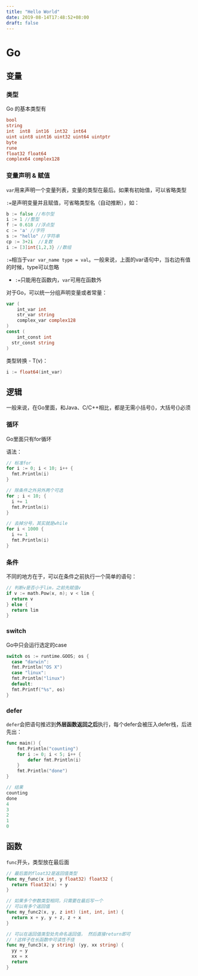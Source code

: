 ```yaml
---
title: "Hello World"
date: 2019-08-14T17:48:52+08:00
draft: false
---
```


# Go

## 变量

### 类型

Go 的基本类型有

```go
bool
string
int  int8  int16  int32  int64
uint uint8 uint16 uint32 uint64 uintptr
byte 
rune
float32 float64
complex64 complex128
```

### 变量声明 & 赋值

`var`用来声明一个变量列表，变量的类型在最后。如果有初始值，可以省略类型

`:=`是声明变量并且赋值，可省略类型名（自动推断），如：

```go
b := false //布尔型
i := 1 //整型
f := 0.618 //浮点型
c := 'a' //字符
s := "hello" //字符串
cp := 3+2i  //复数
i := [3]int{1,2,3} //数组
```

`:=`相当于`var var_name type = val`。一般来说，上面的var语句中，当右边有值的时候，type可以忽略

- `:=`只能用在函数内，`var`可用在函数外

对于Go，可以统一分组声明变量或者常量：

```go
var (
	int_var int
	str_var string
	complex_var complex128
)
const (
	int_const int
  str_const string
)
```

类型转换 - T(v)：

```go
i := float64(int_var)
```



## 逻辑

一般来说，在Go里面，和Java、C/C++相比，都是无需小括号()，大括号{}必须

### 循环

Go里面只有for循环

语法：

```go
// 标准for
for i := 0; i < 10; i++ {
  fmt.Println(i)
}

// 除条件之外另外两个可选
for ; i < 10; {
  i += 1
  fmt.Println(i)
}

// 去掉分号，其实就是while
for i < 1000 {
  i += 1
  fmt.Println(i)
}
```



### 条件

不同的地方在于，可以在条件之前执行一个简单的语句：

```go
// 判断v是否小于lim，之前先赋值v
if v := math.Pow(x, n); v < lim {
  return v
} else {
  return lim
}
```

### switch

Go中只会运行选定的case

```go
switch os := runtime.GOOS; os {
  case "darwin":
  fmt.Println("OS X")
  case "linux":
  fmt.Println("linux")
  default:
  fmt.Printf("%s", os)
}
```

### defer

`defer`会把语句推迟到**外层函数返回之后**执行，每个defer会被压入defer栈，后进先出：

```go
func main() {
	fmt.Println("counting")
	for i := 0; i < 5; i++ {
		defer fmt.Println(i)
	}
	fmt.Println("done")
}

// 结果
counting
done
4
3
2
1
0
```



## 函数

`func`开头，类型放在最后面

```go
// 最后面的float32是返回值类型
func my_func(x int, y float32) float32 {
  return float32(x) + y
}

// 如果多个参数类型相同，只需要在最后写一个
// 可以有多个返回值
func my_func2(x, y, z int) (int, int, int) {
  return x + y, y + z, z + x
}

// 可以在返回值类型处先命名返回值， 然后直接return即可
// !这样子在长函数中可读性不佳
func my_func3(x, y string) (yy, xx string) {
  yy = y
  xx = x
  return
}

```

